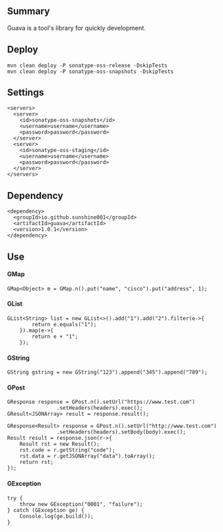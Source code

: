 ## Summary
Guava is a tool's library for quickly development.

## Deploy
```
mvn clean deploy -P sonatype-oss-release -DskipTests
mvn clean deploy -P sonatype-oss-snapshots -DskipTests
``` 

## Settings
```
<servers>
  <server>
    <id>sonatype-oss-snapshots</id>
    <username>username</username>
    <password>password</password>
  </server>
  <server>
    <id>sonatype-oss-staging</id>
    <username>username</username>
    <password>password</password>
  </server>
</servers>
```

## Dependency
```
<dependency>
  <groupId>io.github.sunshine001</groupId>
  <artifactId>guava</artifactId>
  <version>1.0.1</version>
</dependency>
```

## Use
#### GMap
```
GMap<Object> m = GMap.n().put("name", "cisco").put("address", 1);
```
#### GList
```
GList<String> list = new GList<>().add("1").add("2").filter(e->{
        return e.equals("1");
    }).map(e->{
        return e + "1";
    });
```
#### GString
```
GString gstring = new GString("123").append("345").append("789");
```
#### GPost
```
GResponse response = GPost.n().setUrl("https://www.test.com")
                .setHeaders(headers).exec();
GResult<JSONArray> result = response.result();
```
```
GResponse<Result> response = GPost.n().setUrl("http://www.test.com")
                .setHeaders(headers).setBody(body).exec();
Result result = response.json(r->{
    Result rst = new Result();
    rst.code = r.getString("code");
    rst.data = r.getJSONArray("data").toArray();
    return rst;
});
```
#### GException
```
try {
    throw new GException("0001", "failure");
} catch (GException ge) {
    Console.log(ge.build());
}
```
